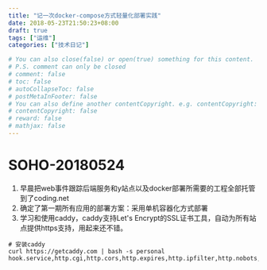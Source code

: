 ```yaml
---
title: "记一次docker-compose方式轻量化部署实践"
date: 2018-05-23T21:50:23+08:00
draft: true
tags: ["运维"]
categories: ["技术日记"]

# You can also close(false) or open(true) something for this content.
# P.S. comment can only be closed
# comment: false
# toc: false
# autoCollapseToc: false
# postMetaInFooter: false
# You can also define another contentCopyright. e.g. contentCopyright: "This is another copyright."
# contentCopyright: false
# reward: false
# mathjax: false
---
```


# SOHO-20180524
1. 早晨把web事件跟踪后端服务和y站点以及docker部署所需要的工程全部托管到了coding.net
2. 确定了第一期所有应用的部署方案：采用单机容器化方式部署
3. 学习和使用caddy，caddy支持Let's Encrypt的SSL证书工具，自动为所有站点提供https支持，用起来还不错。
```shell
# 安装caddy
curl https://getcaddy.com | bash -s personal hook.service,http.cgi,http.cors,http.expires,http.ipfilter,http.nobots,http.ratelimit,http.realip
```
